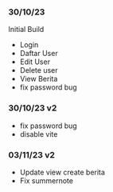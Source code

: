 <h3>30/10/23</h3>

<p>Initial Build</p>
<ul>
    <li>Login</li>
    <li>Daftar User</li>
    <li>Edit User</li>
    <li>Delete user</li>
    <li>View Berita</li>
    <li>fix password bug</li>
</ul>

<h3>30/10/23 v2</h3>
<ul>
    <li>fix password bug</li>
    <li>disable vite</li>
</ul>

<h3>03/11/23 v2</h3>
<ul>
    <li>Update view create berita</li>
    <li>Fix summernote</li>
</ul>
